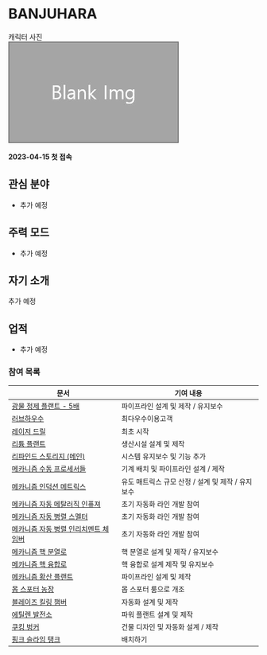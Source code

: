 # BANJUHARA

캐릭터 사진  
![캐릭터](../../asset/blank_img.jpg)

**2023-04-15 첫 접속**
## 관심 분야

- 추가 예정

## 주력 모드

- 추가 예정

## 자기 소개

추가 예정

## 업적

- 추가 예정

<!-- 참여 목록 -->
<!-- tag_target_open:reverse_link_list:member_contribute -->
<!-- tag_arg:preset:member_contribute -->
### 참여 목록
|문서|기여 내용|
|---|---|
|[광물 정제 플랜트 - 5배](../systems/mk_ore_processing_plant_5x.md)|파이프라인 설계 및 제작 / 유지보수|
|[러브하우수 ](../systems/love_house.md)|최다우수이용고객|
|[레이저 드릴](../systems/laser_drill.md)|최초 시작|
|[리튬 플랜트](../systems/mk_lithum_plant.md)|생산시설 설계 및 제작|
|[리파인드 스토리지 (메인)](../systems/rs_main.md)|시스템 유지보수 및 기능 추가|
|[메카니즘 수동 프로세서들](../systems/mk_manual_processors.md)|기계 배치 및 파이프라인 설계 / 제작|
|[메카니즘 인덕션 메트릭스](../systems/mk_induction_matrix.md)|유도 매트릭스 규모 산정 / 설계 및 제작 / 유지보수|
|[메카니즘 자동 메탈러직 인퓨져](../systems/mk_auto_metallurgic_infuser.md)|초기 자동화 라인 개발 참여|
|[메카니즘 자동 병렬 스멜터](../systems/mk_auto_smeltery.md)|초기 자동화 라인 개발 참여|
|[메카니즘 자동 병렬 인리치멘트 체임버](../systems/mk_auto_enrichment_chamber.md)|초기 자동화 라인 개발 참여|
|[메카니즘 핵 분열로](../systems/mk_fission_reactor.md)|핵 분열로 설계 및 제작 / 유지보수|
|[메카니즘 핵 융합로](../systems/mk_fusion_reactor.md)|핵 융합로 설계 제작 및 유지보수|
|[메카니즘 황산 플랜트](../systems/mk_sulfer_plant.md)|파이프라인 설계 및 제작|
|[몹 스포터 농장](../systems/mobspawner_farm.md)|몹 스포터 룸으로 개조|
|[블레이즈 킬링 챔버](../systems/blaze_killing_chamber.md)|자동화 설계 및 제작|
|[에틸렌 발전소](../systems/mk_ethylene_generator.md)|파워 플랜트 설계 및 제작|
|[쿠킹 벙커](../systems/cooking_bunker.md)|건물 디자인 및 자동화 설계 / 제작|
|[핑크 슬라임 탱크](../systems/pink_slime_tank.md)|배치하기|
<!-- tag_close -->